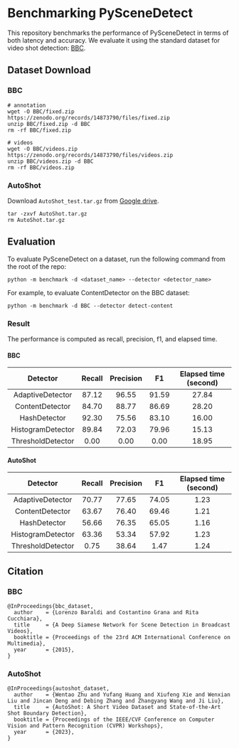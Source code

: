 # Benchmarking PySceneDetect
This repository benchmarks the performance of PySceneDetect in terms of both latency and accuracy.
We evaluate it using the standard dataset for video shot detection: [BBC](https://zenodo.org/records/14865504).

## Dataset Download
### BBC
```
# annotation
wget -O BBC/fixed.zip https://zenodo.org/records/14873790/files/fixed.zip
unzip BBC/fixed.zip -d BBC
rm -rf BBC/fixed.zip

# videos
wget -O BBC/videos.zip https://zenodo.org/records/14873790/files/videos.zip
unzip BBC/videos.zip -d BBC
rm -rf BBC/videos.zip
```

### AutoShot
Download `AutoShot_test.tar.gz` from [Google drive](https://drive.google.com/file/d/17diRkLlNUUjHDooXdqFUTXYje2-x4Yt6/view?usp=sharing).
```
tar -zxvf AutoShot.tar.gz
rm AutoShot.tar.gz
```

## Evaluation
To evaluate PySceneDetect on a dataset, run the following command from the root of the repo:
```
python -m benchmark -d <dataset_name> --detector <detector_name>
```
For example, to evaluate ContentDetector on the BBC dataset:
```
python -m benchmark -d BBC --detector detect-content
```

### Result
The performance is computed as recall, precision, f1, and elapsed time.

#### BBC

|      Detector     | Recall | Precision |   F1  | Elapsed time (second) |
|:-----------------:|:------:|:---------:|:-----:|:---------------------:|
|  AdaptiveDetector |  87.12 |   96.55   | 91.59 |         27.84         |
|  ContentDetector  |  84.70 |   88.77   | 86.69 |         28.20         |
|    HashDetector   |  92.30 |   75.56   | 83.10 |         16.00         |
| HistogramDetector |  89.84 |   72.03   | 79.96 |         15.13         |
| ThresholdDetector |  0.00  |   0.00    |  0.00 |         18.95         |

#### AutoShot

|      Detector     | Recall | Precision |   F1  | Elapsed time (second) |
|:-----------------:|:------:|:---------:|:-----:|:---------------------:|
|  AdaptiveDetector |  70.77 |   77.65   | 74.05 |          1.23         |
|  ContentDetector  |  63.67 |   76.40   | 69.46 |          1.21         |
|    HashDetector   |  56.66 |   76.35   | 65.05 |          1.16         |
| HistogramDetector |  63.36 |   53.34   | 57.92 |          1.23         |
| ThresholdDetector |  0.75  |   38.64   |  1.47 |          1.24         |

## Citation
### BBC
```
@InProceedings{bbc_dataset,
  author    = {Lorenzo Baraldi and Costantino Grana and Rita Cucchiara},
  title     = {A Deep Siamese Network for Scene Detection in Broadcast Videos},
  booktitle = {Proceedings of the 23rd ACM International Conference on Multimedia},
  year      = {2015},
}
```

### AutoShot
```
@InProceedings{autoshot_dataset,
  author    = {Wentao Zhu and Yufang Huang and Xiufeng Xie and Wenxian Liu and Jincan Deng and Debing Zhang and Zhangyang Wang and Ji Liu},
  title     = {AutoShot: A Short Video Dataset and State-of-the-Art Shot Boundary Detection},
  booktitle = {Proceedings of the IEEE/CVF Conference on Computer Vision and Pattern Recognition (CVPR) Workshops},
  year      = {2023},
}
```

